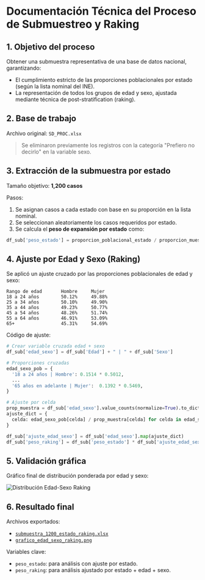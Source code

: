 
# Documentación Técnica del Proceso de Submuestreo y Raking

## 1. Objetivo del proceso

Obtener una submuestra representativa de una base de datos nacional, garantizando:

- El cumplimiento estricto de las proporciones poblacionales por estado (según la lista nominal del INE).
- La representación de todos los grupos de edad y sexo, ajustada mediante técnica de post-stratification (raking).

## 2. Base de trabajo

Archivo original: `SD_PROC.xlsx`

> Se eliminaron previamente los registros con la categoría "Prefiero no decirlo" en la variable sexo.

## 3. Extracción de la submuestra por estado

Tamaño objetivo: **1,200 casos**

Pasos:

1. Se asignan casos a cada estado con base en su proporción en la lista nominal.
2. Se seleccionan aleatoriamente los casos requeridos por estado.
3. Se calcula el **peso de expansión por estado** como:

```python
df_sub['peso_estado'] = proporcion_poblacional_estado / proporcion_muestral_estado
```

## 4. Ajuste por Edad y Sexo (Raking)

Se aplicó un ajuste cruzado por las proporciones poblacionales de edad y sexo:

```plaintext
Rango de edad       Hombre     Mujer
18 a 24 años        50.12%     49.88%
25 a 34 años        50.10%     49.90%
35 a 44 años        49.23%     50.77%
45 a 54 años        48.26%     51.74%
55 a 64 años        46.91%     53.09%
65+                 45.31%     54.69%
```

Código de ajuste:

```python
# Crear variable cruzada edad + sexo
df_sub['edad_sexo'] = df_sub['Edad'] + " | " + df_sub['Sexo']

# Proporciones cruzadas
edad_sexo_pob = {
  '18 a 24 años | Hombre': 0.1514 * 0.5012,
  ...
  '65 años en adelante | Mujer':  0.1392 * 0.5469,
}

# Ajuste por celda
prop_muestra = df_sub['edad_sexo'].value_counts(normalize=True).to_dict()
ajuste_dict = {
  celda: edad_sexo_pob[celda] / prop_muestra[celda] for celda in edad_sexo_pob if celda in prop_muestra
}

df_sub['ajuste_edad_sexo'] = df_sub['edad_sexo'].map(ajuste_dict)
df_sub['peso_raking'] = df_sub['peso_estado'] * df_sub['ajuste_edad_sexo']
```

## 5. Validación gráfica

Gráfico final de distribución ponderada por edad y sexo:

![Distribución Edad-Sexo Raking](grafico_edad_sexo_raking.png)

## 6. Resultado final

Archivos exportados:

- [`submuestra_1200_estado_raking.xlsx`](sandbox:/mnt/data/submuestra_1200_estado_raking.xlsx)
- [`grafico_edad_sexo_raking.png`](sandbox:/mnt/data/grafico_edad_sexo_raking.png)

Variables clave:

- `peso_estado`: para análisis con ajuste por estado.
- `peso_raking`: para análisis ajustado por estado + edad + sexo.
